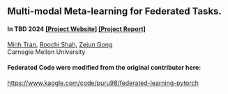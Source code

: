 ## Multi-modal Meta-learning for Federated Tasks. ##
#### In TBD 2024 [[Project Website]](TBD) [[Project Report]](https://arxiv.org/pdf/2312.10179.pdf)

[Minh Tran](https://minhtcai.github.io/), [Roochi Shah](TBD), [Zejun Gong](TBD)<br/>
Carnegie Mellon University<br/>



#### Federated Code were modified from the original contributer here: 
https://www.kaggle.com/code/puru98/federated-learning-pytorch
